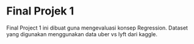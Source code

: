 # Final Projek 1

Final Project 1 ini dibuat guna mengevaluasi konsep Regression. Dataset yang digunakan menggunakan data uber vs lyft dari kaggle.
